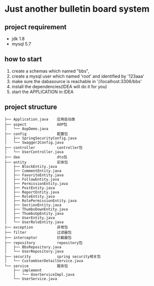 # Just another bulletin board system

## project requirement
- jdk 1.8
- mysql 5.7
## how to start
1. create a schemas which named "bbs",
2. create a mysql user which named 'root' and identified by '123aaa'
3. make sure the dabasource is reachable in '//localhost:3306/bbs'
4. install the dependencies(IDEA will do it for you)
5. start the APPLICATION in IDEA
## project structure

```
├── Application.java    应用启动类
├── aspect              AOP包
│   └── AopDemo.java
├── config              配置包
│   ├── SpringSecurityConfig.java
│   └── Swagger2Config.java
├── controller          controller包
│   └── UserController.java
├── dao                 dto包
├── entity              实体包
│   ├── BlockEntity.java
│   ├── CommentEntity.java
│   ├── FavoriteEntity.java
│   ├── FollowEntity.java
│   ├── PermissionEntity.java
│   ├── PostEntity.java
│   ├── ReportEntity.java
│   ├── RoleEntity.java
│   ├── RolePermissionEntity.java
│   ├── SectionEntity.java
│   ├── ThumbsDownEntity.java
│   ├── ThumbsUpEntity.java
│   ├── UserEntity.java
│   └── UserRoleEntity.java
├── exception           异常包
├── filter              过滤器包
├── interceptor         拦截器包
├── repository          repository包
│   ├── BbsRepository.java
│   └── UserRepository.java
├── security            spring security相关包
│   └── CustomUserDetailService.java
└── service             服务包
    ├── implement
    │   └── UserServiceImpl.java
    └── UserService.java

```